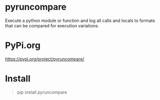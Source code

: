 # pyruncompare
Execute a python module or function and log all calls and locals to formats that can be compared for execution variations.

# PyPi.org
https://pypi.org/project/pyruncompare/

# Install
> pip install pyruncompare

